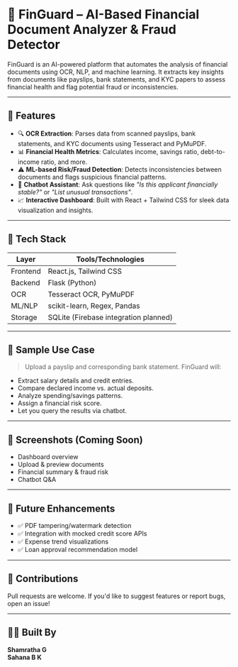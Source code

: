 

# 💸 FinGuard – AI-Based Financial Document Analyzer & Fraud Detector

FinGuard is an AI-powered platform that automates the analysis of financial documents using OCR, NLP, and machine learning. It extracts key insights from documents like payslips, bank statements, and KYC papers to assess financial health and flag potential fraud or inconsistencies.

---

## 🚀 Features

- 🔍 **OCR Extraction**: Parses data from scanned payslips, bank statements, and KYC documents using Tesseract and PyMuPDF.
- 📊 **Financial Health Metrics**: Calculates income, savings ratio, debt-to-income ratio, and more.
- ⚠️ **ML-based Risk/Fraud Detection**: Detects inconsistencies between documents and flags suspicious financial patterns.
- 💬 **Chatbot Assistant**: Ask questions like _"Is this applicant financially stable?"_ or _"List unusual transactions"_.
- 📈 **Interactive Dashboard**: Built with React + Tailwind CSS for sleek data visualization and insights.

---

## 🧪 Tech Stack

| Layer       | Tools/Technologies                    |
|-------------|---------------------------------------|
| Frontend    | React.js, Tailwind CSS                |
| Backend     | Flask (Python)                        |
| OCR         | Tesseract OCR, PyMuPDF                |
| ML/NLP      | scikit-learn, Regex, Pandas           |
| Storage     | SQLite (Firebase integration planned) |

---

## 📁 Sample Use Case

> Upload a payslip and corresponding bank statement. FinGuard will:
- Extract salary details and credit entries.
- Compare declared income vs. actual deposits.
- Analyze spending/savings patterns.
- Assign a financial risk score.
- Let you query the results via chatbot.

---

## 📸 Screenshots (Coming Soon)
- Dashboard overview
- Upload & preview documents
- Financial summary & fraud risk
- Chatbot Q&A

---

## 🔮 Future Enhancements

- ✅ PDF tampering/watermark detection
- ✅ Integration with mocked credit score APIs
- ✅ Expense trend visualizations
- ✅ Loan approval recommendation model

---

## 🤝 Contributions

Pull requests are welcome. If you'd like to suggest features or report bugs, open an issue!

---

## 🙋‍♀️ Built By

**Shamratha G**  
**Sahana B K**
